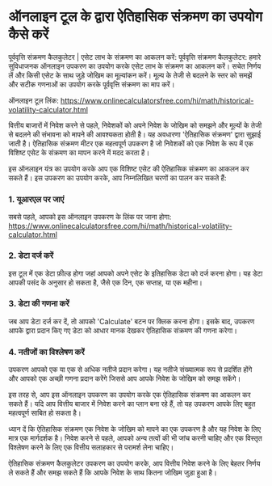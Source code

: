 ऑनलाइन टूल के द्वारा ऐतिहासिक संक्रमण का उपयोग कैसे करें
========================================================

पूर्ववृत्ति संक्रमण कैलकुलेटर | एसेट लाभ के संक्रमण का आकलन करें: पूर्ववृत्ति संक्रमण कैलकुलेटर: हमारे सुविधाजनक ऑनलाइन उपकरण का उपयोग करके एसेट लाभ के संक्रमण का आकलन करें। सचेत निर्णय लें और किसी एसेट के साथ जुड़े जोखिम का मूल्यांकन करें। मूल्य के तेजी से बदलने के स्तर को समझें और सटीक गणनाओं का उपयोग करके पूर्ववृत्ति संक्रमण का माप करें।

ऑनलाइन टूल लिंक: <https://www.onlinecalculatorsfree.com/hi/math/historical-volatility-calculator.html>

वित्तीय बाजारों में निवेश करने से पहले, निवेशकों को अपने निवेश के जोखिम को समझने और मूल्यों के तेजी से बदलने की संभावना को मापने की आवश्यकता होती है। यह अवधारणा 'ऐतिहासिक संक्रमण' द्वारा सुझाई जाती है। ऐतिहासिक संक्रमण मीटर एक महत्वपूर्ण उपकरण है जो निवेशकों को एक निवेश के रूप में एक विशिष्ट एसेट के संक्रमण का मापन करने में मदद करता है।

इस ऑनलाइन यंत्र का उपयोग करके आप एक विशिष्ट एसेट की ऐतिहासिक संक्रमण का आकलन कर सकते हैं। इस उपकरण का उपयोग करके, आप निम्नलिखित चरणों का पालन कर सकते हैं:

### 1. यूआरएल पर जाएं

सबसे पहले, आपको इस ऑनलाइन उपकरण के लिंक पर जाना होगा: <https://www.onlinecalculatorsfree.com/hi/math/historical-volatility-calculator.html>

### 2. डेटा दर्ज करें

इस टूल में एक डेटा फ़ील्ड होगा जहां आपको अपने एसेट के इतिहासिक डेटा को दर्ज करना होगा। यह डेटा आपकी पसंद के अनुसार हो सकता है, जैसे एक दिन, एक सप्ताह, या एक महीना।

### 3. डेटा की गणना करें

जब आप डेटा दर्ज कर दें, तो आपको 'Calculate' बटन पर क्लिक करना होगा। इसके बाद, उपकरण आपके द्वारा प्रदान किए गए डेटा को आधार मानक देखकर ऐतिहासिक संक्रमण की गणना करेगा।

### 4. नतीजों का विश्लेषण करें

उपकरण आपको एक या एक से अधिक नतीजे प्रदान करेगा। यह नतीजे संख्यात्मक रूप से प्रदर्शित होंगे और आपको एक अच्छी गणना प्रदान करेंगे जिससे आप आपके निवेश के जोखिम को समझ सकेंगे।

इस तरह से, आप इस ऑनलाइन उपकरण का उपयोग करके एक ऐतिहासिक संक्रमण का आकलन कर सकते हैं। यदि आप वित्तीय बाजार में निवेश करने का प्लान बना रहे हैं, तो यह उपकरण आपके लिए बहुत महत्वपूर्ण साबित हो सकता है।

ध्यान दें कि ऐतिहासिक संक्रमण एक निवेश के जोखिम को मापने का एक उपकरण है और यह निवेश के लिए मात्र एक मार्गदर्शक है। निवेश करने से पहले, आपको अन्य तत्वों की भी जांच करनी चाहिए और एक विस्तृत विश्लेषण करने के लिए एक वित्तीय सलाहकार से परामर्श लेना चाहिए।

ऐतिहासिक संक्रमण कैलकुलेटर उपकरण का उपयोग करके, आप वित्तीय निवेश करने के लिए बेहतर निर्णय ले सकते हैं और समझ सकते हैं कि आपके निवेश के साथ कितना जोखिम जुड़ा हुआ है।